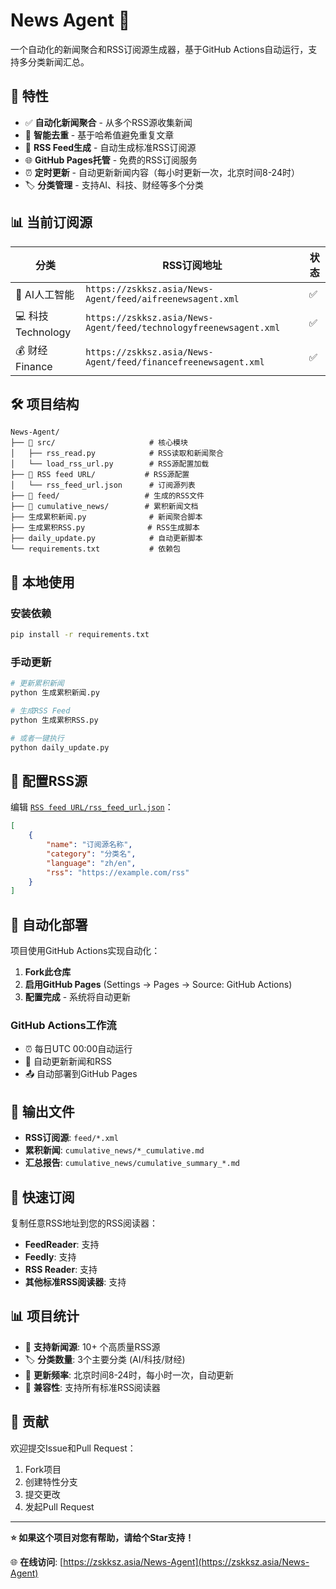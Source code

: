 # News Agent 📰

一个自动化的新闻聚合和RSS订阅源生成器，基于GitHub Actions自动运行，支持多分类新闻汇总。

## 🚀 特性

- ✅ **自动化新闻聚合** - 从多个RSS源收集新闻
- 🔄 **智能去重** - 基于哈希值避免重复文章
- 📡 **RSS Feed生成** - 自动生成标准RSS订阅源
- 🌐 **GitHub Pages托管** - 免费的RSS订阅服务
- ⏰ **定时更新** - 自动更新新闻内容（每小时更新一次，北京时间8-24时）
- 🏷️ **分类管理** - 支持AI、科技、财经等多个分类

## 📊 当前订阅源

| 分类 | RSS订阅地址 | 状态 |
|------|------------|------|
| 🤖 AI人工智能 | `https://zskksz.asia/News-Agent/feed/aifreenewsagent.xml` | ✅ |
| 💻 科技Technology | `https://zskksz.asia/News-Agent/feed/technologyfreenewsagent.xml` | ✅ |
| 💰 财经Finance | `https://zskksz.asia/News-Agent/feed/financefreenewsagent.xml` | ✅ |

## 🛠️ 项目结构

```
News-Agent/
├── 📁 src/                     # 核心模块
│   ├── rss_read.py            # RSS读取和新闻聚合
│   └── load_rss_url.py        # RSS源配置加载
├── 📁 RSS feed URL/           # RSS源配置
│   └── rss_feed_url.json      # 订阅源列表
├── 📁 feed/                   # 生成的RSS文件
├── 📁 cumulative_news/        # 累积新闻文档
├── 生成累积新闻.py              # 新闻聚合脚本
├── 生成累积RSS.py              # RSS生成脚本
├── daily_update.py            # 自动更新脚本
└── requirements.txt           # 依赖包
```

## 🔧 本地使用

### 安装依赖
```bash
pip install -r requirements.txt
```

### 手动更新
```bash
# 更新累积新闻
python 生成累积新闻.py

# 生成RSS Feed
python 生成累积RSS.py

# 或者一键执行
python daily_update.py
```

## 📝 配置RSS源

编辑 [`RSS feed URL/rss_feed_url.json`](RSS%20feed%20URL/rss_feed_url.json)：

```json
[
    {
        "name": "订阅源名称",
        "category": "分类名",
        "language": "zh/en",
        "rss": "https://example.com/rss"
    }
]
```

## 🤖 自动化部署

项目使用GitHub Actions实现自动化：

1. **Fork此仓库**
2. **启用GitHub Pages** (Settings → Pages → Source: GitHub Actions)
3. **配置完成** - 系统将自动更新

### GitHub Actions工作流
- ⏰ 每日UTC 00:00自动运行
- 🔄 自动更新新闻和RSS
- 📤 自动部署到GitHub Pages

## 📂 输出文件

- **RSS订阅源**: `feed/*.xml`
- **累积新闻**: `cumulative_news/*_cumulative.md`
- **汇总报告**: `cumulative_news/cumulative_summary_*.md`

## 🔗 快速订阅

复制任意RSS地址到您的RSS阅读器：
- **FeedReader**: 支持
- **Feedly**: 支持
- **RSS Reader**: 支持
- **其他标准RSS阅读器**: 支持

## 📊 项目统计

- 📰 **支持新闻源**: 10+ 个高质量RSS源
- 🏷️ **分类数量**: 3个主要分类 (AI/科技/财经)
- 🔄 **更新频率**: 北京时间8-24时，每小时一次，自动更新
- 📱 **兼容性**: 支持所有标准RSS阅读器

## 🤝 贡献

欢迎提交Issue和Pull Request：

1. Fork项目
2. 创建特性分支
3. 提交更改
4. 发起Pull Request

---

**⭐ 如果这个项目对您有帮助，请给个Star支持！**

🌐 **在线访问**: [https://zskksz.asia/News-Agent](https://zskksz.asia/News-Agent)
